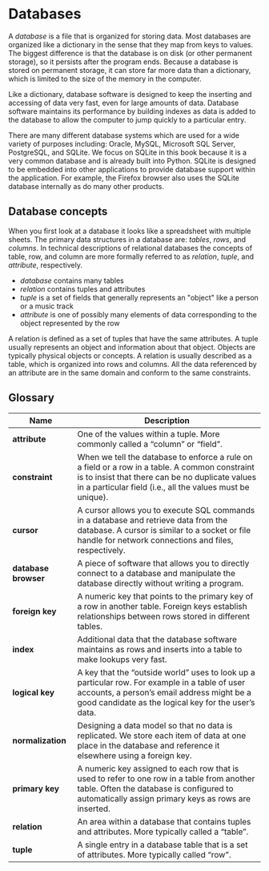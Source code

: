 # Databases
A *database* is a file that is organized for storing data. Most databases are organized like a dictionary in the sense that they map from keys to values. The biggest difference is that the database is on disk (or other permanent storage), so it persists after the program ends. Because a database is stored on permanent storage, it can store far more data than a dictionary, which is limited to the size of the memory in the computer.

Like a dictionary, database software is designed to keep the inserting and accessing of data very fast, even for large amounts of data. Database software maintains its performance by building indexes as data is added to the database to allow the computer to jump quickly to a particular entry.

There are many different database systems which are used for a wide variety of purposes including: Oracle, MySQL, Microsoft SQL Server, PostgreSQL, and SQLite. We focus on SQLite in this book because it is a very common database and is already built into Python. SQLite is designed to be embedded into other applications to provide database support within the application. For example, the Firefox browser also uses the SQLite database internally as do many other products.

## Database concepts
When you first look at a database it looks like a spreadsheet with multiple sheets. The primary data structures in a database are: *tables*, *rows*, and *columns*. In technical descriptions of relational databases the concepts of table, row, and column are more formally referred to as *relation*, *tuple*, and *attribute*, respectively.

- *database* contains many tables
- *relation* contains tuples and attributes
- *tuple* is a set of fields that generally represents an "object" like a person or a music track
- *attribute* is one of possibly many elements of data corresponding to the object represented by the row

A relation is defined as a set of tuples that have the same attributes. A tuple usually represents an object and information about that object. Objects are typically physical objects or concepts. A relation is usually described as a table, which is organized into rows and columns. All the data referenced by an attribute are in the same domain and conform to the same constraints.

## Glossary
| Name | Description | 
| --- | --- | 
| **attribute** | One of the values within a tuple. More commonly called a “column” or “field”. |
| **constraint** | When we tell the database to enforce a rule on a field or a row in a table. A common constraint is to insist that there can be no duplicate values in a particular field (i.e., all the values must be unique). |
| **cursor** | A cursor allows you to execute SQL commands in a database and retrieve data from the database. A cursor is similar to a socket or file handle for network connections and files, respectively. |
| **database browser** | A piece of software that allows you to directly connect to a database and manipulate the database directly without writing a program. |
| **foreign key** | A numeric key that points to the primary key of a row in another table. Foreign keys establish relationships between rows stored in different tables. |
| **index** | Additional data that the database software maintains as rows and inserts into a table to make lookups very fast. |
| **logical key** | A key that the “outside world” uses to look up a particular row. For example in a table of user accounts, a person’s email address might be a good candidate as the logical key for the user’s data. |
| **normalization** | Designing a data model so that no data is replicated. We store each item of data at one place in the database and reference it elsewhere using a foreign key. |
| **primary key** | A numeric key assigned to each row that is used to refer to one row in a table from another table. Often the database is configured to automatically assign primary keys as rows are inserted. |
| **relation** | An area within a database that contains tuples and attributes. More typically called a “table”. |
| **tuple** | A single entry in a database table that is a set of attributes. More typically called “row”. |